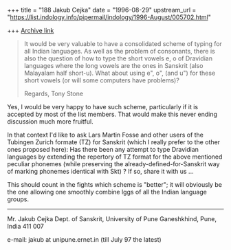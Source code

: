+++
title = "188 Jakub Cejka"
date = "1996-08-29"
upstream_url = "https://list.indology.info/pipermail/indology/1996-August/005702.html"

+++
[Archive link](https://list.indology.info/pipermail/indology/1996-August/005702.html)

> It would be very valuable to have a consolidated scheme of typing for all Indian
> languages.   As well as the problem of consonants, there is also the question of
> how to type the short vowels e, o of Dravidian languages where the long vowels
> are the ones in Sanskrit (also Malayalam half short-u).   What about using  e",
> o", (and u") for these short vowels (or will some computers have problems)?
> 
> Regards,  Tony Stone
> 	
Yes, I would be very happy to have such scheme, particularly if it is 
accepted by most of the list members. That would make this never ending 
discussion much more fruitful.

In that context I'd like to ask Lars Martin Fosse and other users of the 
Tubingen Zurich formate (TZ) for Sanskrit (which I really prefer to the 
other ones proposed here):   Has there been any attempt to type Dravidian 
languages by extending the repertory of TZ format for the above mentioned 
peculiar phonemes (while preserving the already-defined-for-Sanskrit way 
of marking phonemes identical with Skt) ?  If so, share it with us ...

This should count in the fights which scheme is "better"; it will 
obviously be the one allowing one smoothly combine lggs of all the Indian 
language groups.

______________________________________________________________________________
Mr. Jakub Cejka
Dept. of Sanskrit, University of Pune
Ganeshkhind, Pune, India  411 007

e-mail:  jakub at unipune.ernet.in   (till July 97 the latest)






